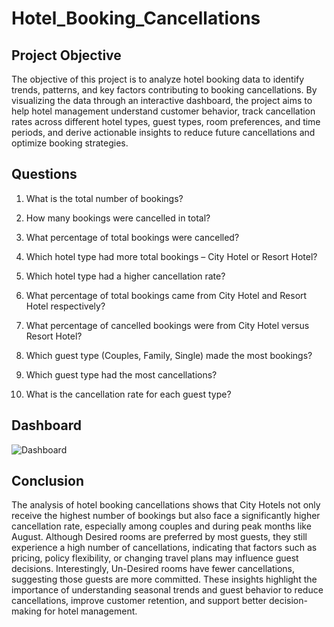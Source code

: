# Hotel_Booking_Cancellations

## Project Objective
The objective of this project is to analyze hotel booking data to identify trends, patterns, and key factors contributing to booking cancellations. By visualizing the data through an interactive dashboard, the project aims to help hotel management understand customer behavior, track cancellation rates across different hotel types, guest types, room preferences, and time periods, and derive actionable insights to reduce future cancellations and optimize booking strategies.

## Questions
1. What is the total number of bookings?

2. How many bookings were cancelled in total?

3. What percentage of total bookings were cancelled?

4. Which hotel type had more total bookings – City Hotel or Resort Hotel?

5. Which hotel type had a higher cancellation rate?

6. What percentage of total bookings came from City Hotel and Resort Hotel respectively?

7. What percentage of cancelled bookings were from City Hotel versus Resort Hotel?

8. Which guest type (Couples, Family, Single) made the most bookings?

9. Which guest type had the most cancellations?

10. What is the cancellation rate for each guest type?

## Dashboard
![Dashboard](https://github.com/user-attachments/assets/7fcb5312-baff-4749-b522-bc8ca8c05a25)

## Conclusion
The analysis of hotel booking cancellations shows that City Hotels not only receive the highest number of bookings but also face a significantly higher cancellation rate, especially among couples and during peak months like August. Although Desired rooms are preferred by most guests, they still experience a high number of cancellations, indicating that factors such as pricing, policy flexibility, or changing travel plans may influence guest decisions. Interestingly, Un-Desired rooms have fewer cancellations, suggesting those guests are more committed. These insights highlight the importance of understanding seasonal trends and guest behavior to reduce cancellations, improve customer retention, and support better decision-making for hotel management.

